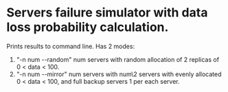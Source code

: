 # Servers failure simulator with data loss probability calculation.
Prints results to command line.
Has 2 modes:
1) "-n num --random" num servers with random allocation of 2 replicas of 0 < data < 100.
2) "-n num --mirror" num servers with num\2 servers with evenly allocated 0 < data < 100, and full backup servers 1 per each server.
